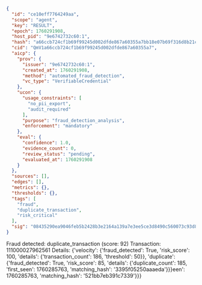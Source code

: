 ```json
{
  "id": "ce10eff7764249aa",
  "scope": "agent",
  "key": "RESULT",
  "epoch": 1760291908,
  "host_pid": "9e6742732c60:1",
  "hash": "a66ccb724cf1b69f99245d002dfde867a60355a7bb18e07b69f316d8b21c4238",
  "cid": "QmV1a66ccb724cf1b69f99245d002dfde867a60355a7",
  "aicp": {
    "prov": {
      "issuer": "9e6742732c60:1",
      "created_at": 1760291908,
      "method": "automated_fraud_detection",
      "vc_type": "VerifiableCredential"
    },
    "ucon": {
      "usage_constraints": [
        "no_pii_export",
        "audit_required"
      ],
      "purpose": "fraud_detection_analysis",
      "enforcement": "mandatory"
    },
    "eval": {
      "confidence": 1.0,
      "evidence_count": 0,
      "review_status": "pending",
      "evaluated_at": 1760291908
    }
  },
  "sources": [],
  "edges": [],
  "metrics": {},
  "thresholds": {},
  "tags": [
    "fraud",
    "duplicate_transaction",
    "risk_critical"
  ],
  "sig": "08435290ea9046feb5b2428b3e2164a139a7e3ee5ce3d8490c560073c93d815c"
}
```

Fraud detected: duplicate_transaction (score: 92)
Transaction: 111000027962561
Details: {'velocity': {'fraud_detected': True, 'risk_score': 100, 'details': {'transaction_count': 186, 'threshold': 50}}, 'duplicate': {'fraud_detected': True, 'risk_score': 85, 'details': {'duplicate_count': 185, 'first_seen': 1760285763, 'matching_hash': '3395f05250aaaeda'}}}een': 1760285763, 'matching_hash': '521bb7eb391c7339'}}}